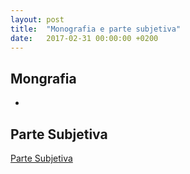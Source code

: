 ```yaml
---
layout: post
title:  "Monografia e parte subjetiva"
date:   2017-02-31 00:00:00 +0200
---
```


## Mongrafia
*
## Parte Subjetiva
[Parte Subjetiva](https://www.linux.ime.usp.br/~msart/mac0499/parte-subjetiva.pdf)



